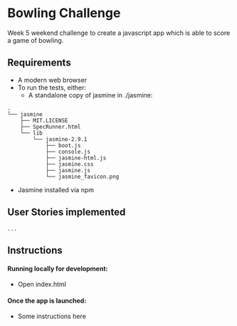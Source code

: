 Bowling Challenge
==================

Week 5 weekend challenge to create a javascript app which is able to score a game of bowling.

Requirements 
-------

- A modern web browser
- To run the tests, either: 
  - A standalone copy of jasmine in ./jasmine:

```
.
└── jasmine
    ├── MIT.LICENSE
    ├── SpecRunner.html
    └── lib
        └── jasmine-2.9.1
            ├── boot.js
            ├── console.js
            ├── jasmine-html.js
            ├── jasmine.css
            ├── jasmine.js
            └── jasmine_favicon.png
```
  - Jasmine installed via npm


User Stories implemented
-------

```
...
```



Instructions
-------

#### Running locally for development:

- Open index.html

#### Once the app is launched:

- Some instructions here